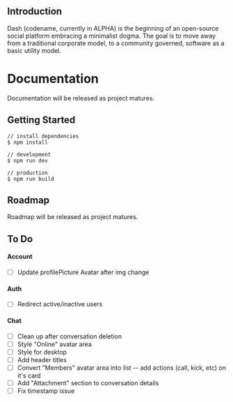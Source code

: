 ## Introduction
Dash (codename, currently in ALPHA) is the beginning of an open-source social platform embracing a minimalist dogma. The goal is to move away from a traditional corporate model, to a community governed, software as a basic utility model.

# Documentation

Documentation will be released as project matures.


## Getting Started

```
// install dependencies
$ npm install

// development
$ npm run dev

// production
$ npm run build
```


## Roadmap

Roadmap will be released as project matures.


## To Do

#### Account
- [ ] Update profilePicture Avatar after img change

#### Auth
- [ ] Redirect active/inactive users

#### Chat
- [ ] Clean up after conversation deletion
- [ ] Style "Online" avatar area
- [ ] Style for desktop
- [ ] Add header titles
- [ ] Convert "Members" avatar area into list -- add actions (call, kick, etc) on it's card
- [ ] Add "Attachment" section to conversation details
- [ ] Fix timestamp issue
